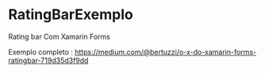 # RatingBarExemplo
Rating bar Com Xamarin Forms

Exemplo completo : https://medium.com/@bertuzzi/o-x-do-xamarin-forms-ratingbar-719d35d3f9dd
